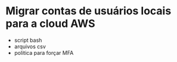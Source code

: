 # Migrar contas de usuários locais para a cloud AWS
- script bash
- arquivos csv
- politica para forçar MFA
